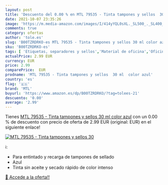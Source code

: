 ```yaml
---
layout: post
title: 'Descuento del 0.00 % en MTL 79535 - Tinta tampones y sellos  30 '
date: 2021-10-07 23:35:26
image: 'https://m.media-amazon.com/images/I/414yYQL0sXL._SL500_._SL400_.jpg'
comments: true
category: ofertas
author: 'tole.es'
slug: 'B00TZRDRKO-es MTL 79535 - Tinta tampones y sellos 30 ml color azul'
sku: 'B00TZRDRKO-es'
tags: [ 'Etiquetas, separadores y sellos','Material de oficina','Oficina y papelería','Recambios de tinta para sellos','Sellos de oficina y materiales para sellos','mtl','tampones', ]
actualPrice: 2.99 EUR
currency: EUR
price: 2.99
comparePrice:  EUR
prodname: 'MTL 79535 - Tinta tampones y sellos  30 ml  color azul'
country: 'es'
flag: '🇪🇸'
brand: 'MTL'
buyurl: 'https://www.amazon.es/dp/B00TZRDRKO/?tag=tolees-21'
descuento: '0.00'
average: '2.99'
---
```


Tienes [MTL 79535 - Tinta tampones y sellos  30 ml  color azul](https://www.amazon.es/dp/B00TZRDRKO/?tag=tolees-21) con un 0.00 % de descuento con precio de oferta de 2.99 EUR (original:  EUR) en el siguiente enlace!

[![MTL 79535 - Tinta tampones y sellos  30 ](https://m.media-amazon.com/images/I/414yYQL0sXL._SL500_._SL400_.jpg)](https://www.amazon.es/dp/B00TZRDRKO/?tag=tolees-21)

ℹ️:

- Para entintado y recarga de tampones de sellado
- Azul
- Tinta sin aceite y secado rápido de color intenso

[🛒 Accede a la oferta!!](https://www.amazon.es/dp/B00TZRDRKO/?tag=tolees-21)
